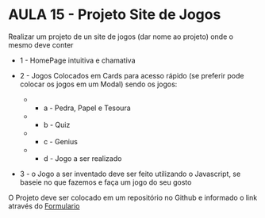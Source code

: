 # AULA 15 - Projeto Site de Jogos

Realizar um projeto de un site de jogos (dar nome ao projeto) onde o mesmo deve conter

 - 1 - HomePage intuitiva e chamativa
 - 2 - Jogos Colocados em Cards para acesso rápido (se preferir pode colocar os jogos em um Modal) sendo os jogos:
   - - a - Pedra, Papel e Tesoura
   - - b - Quiz
   - - c - Genius
   - - d - Jogo a ser realizado 

- 3 - o Jogo a ser inventado deve ser feito utilizando o Javascript, se baseie no que fazemos e faça um jogo do seu gosto


O Projeto deve ser colocado em um repositório no Github e informado o link através do [Formulario]([https://forms.gle/7YyxgL5ZQmxkiPXd6)